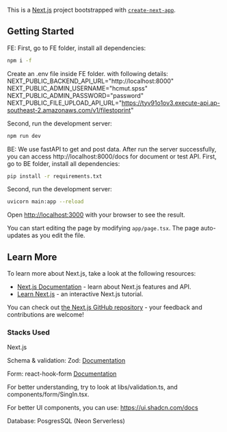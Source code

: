 This is a [Next.js](https://nextjs.org) project bootstrapped with [`create-next-app`](https://nextjs.org/docs/app/api-reference/cli/create-next-app).

## Getting Started
FE:
First, go to FE folder, install all dependencies:
```bash
npm i -f
```

Create an .env file inside FE folder. with following details:
NEXT_PUBLIC_BACKEND_API_URL="http://localhost:8000"
NEXT_PUBLIC_ADMIN_USERNAME="hcmut.spss"
NEXT_PUBLIC_ADMIN_PASSWORD="password"
NEXT_PUBLIC_FILE_UPLOAD_API_URL="https://tyv91o1ov3.execute-api.ap-southeast-2.amazonaws.com/v1/filestoprint"


Second, run the development server:

```bash
npm run dev
```
BE: 
We use fastAPI to get and post data. After run the server successfully, you can access http://localhost:8000/docs for document or test API.
First, go to BE folder, install all dependencies:
```bash
pip install -r requirements.txt
```

Second, run the development server:

```bash
uvicorn main:app --reload
```

Open [http://localhost:3000](http://localhost:3000) with your browser to see the result.

You can start editing the page by modifying `app/page.tsx`. The page auto-updates as you edit the file.

## Learn More

To learn more about Next.js, take a look at the following resources:

- [Next.js Documentation](https://nextjs.org/docs) - learn about Next.js features and API.
- [Learn Next.js](https://nextjs.org/learn) - an interactive Next.js tutorial.

You can check out [the Next.js GitHub repository](https://github.com/vercel/next.js) - your feedback and contributions are welcome!

### Stacks Used
Next.js

Schema & validation: Zod: [Documentation](https://zod.dev/)

Form: react-hook-form [Documentation](https://react-hook-form.com/get-started)

For better understanding, try to look at libs/validation.ts, and components/form/SingIn.tsx.

For better UI components, you can use: https://ui.shadcn.com/docs

Database: PosgresSQL (Neon Serverless)

